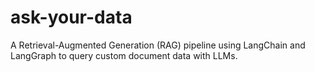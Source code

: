 # ask-your-data
A Retrieval-Augmented Generation (RAG) pipeline using LangChain and LangGraph to query custom document data with LLMs.
